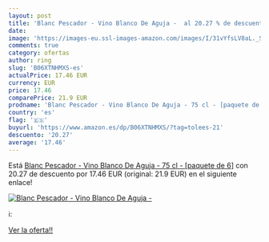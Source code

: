 ```yaml
---
layout: post
title: 'Blanc Pescador - Vino Blanco De Aguja -  al 20.27 % de descuento'
date: 
image: 'https://images-eu.ssl-images-amazon.com/images/I/31vYfsLV8aL._SL200_.jpg'
comments: true
category: ofertas
author: ring
slug: 'B06XTNHMXS-es'
actualPrice: 17.46 EUR
currency: EUR
price: 17.46
comparePrice: 21.9 EUR
prodname: 'Blanc Pescador - Vino Blanco De Aguja - 75 cl - [paquete de 6]'
country: 'es'
flag: '🇪🇸'
buyurl: 'https://www.amazon.es/dp/B06XTNHMXS/?tag=tolees-21'
descuento: '20.27'
average: '17.46'
---
```


Está [Blanc Pescador - Vino Blanco De Aguja - 75 cl - [paquete de 6]](https://www.amazon.es/dp/B06XTNHMXS/?tag=tolees-21) con 20.27 de descuento por 17.46 EUR (original: 21.9 EUR) en el siguiente enlace!

[![Blanc Pescador - Vino Blanco De Aguja - ](https://images-eu.ssl-images-amazon.com/images/I/31vYfsLV8aL._SL200_.jpg)](https://www.amazon.es/dp/B06XTNHMXS/?tag=tolees-21)

ℹ️:


[Ver la oferta!!](https://www.amazon.es/dp/B06XTNHMXS/?tag=tolees-21)
